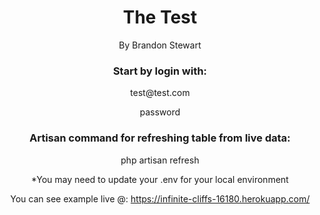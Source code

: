 <span align="center">
<h1>The Test</h1>
<p>By Brandon Stewart </p>
<h3>Start by login with: </h3>
<p>test@test.com</p>
<p>password</p>

<h3>Artisan command for refreshing table from live data: </h3>

<p>php artisan refresh</p>

<p>*You may need to update your .env for your local environment</p>

<p>You can see example live @: <a href="https://infinite-cliffs-16180.herokuapp.com/">https://infinite-cliffs-16180.herokuapp.com/</a></p>



</span>



